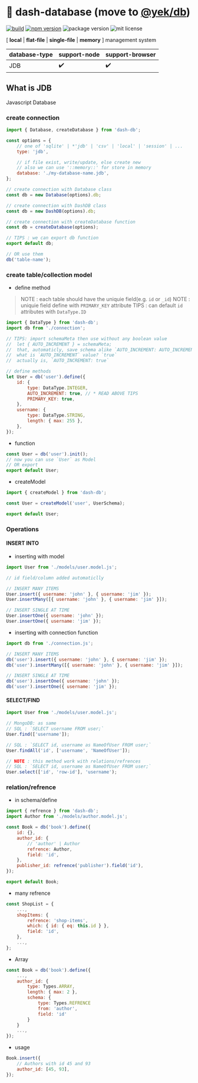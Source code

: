 # 📔 dash-database (move to [@yek/db](https://github.com/yek-org/db))

[![build](https://github.com/dash-js/dash-db/actions/workflows/npm-publish.yml/badge.svg)](https://github.com/dash-js/dash-db/actions/workflows/npm-publish.yml)
[![npm version](https://badge.fury.io/js/%40dash-js%2Fdash-db.svg)](https://badge.fury.io/js/%40dash-js%2Fdash-db)
![package version](https://img.shields.io/github/package-json/v/dash-js/dash-db)
![mit license](https://img.shields.io/github/license/dash-js/dash-db)

[ **local** | **flat-file** | **single-file** | **memory** ] management system

| database-type  | support-node | support-browser |
| -------------- | ------------ | --------------- |
| JDB            | ✔️           | ✔️              |

## What is JDB
Javascript Database

### create connection

```javascript
import { Database, createDatabase } from 'dash-db';

const options = {
    // one of 'sqlite' | *'jdb' | 'csv' | 'local' | 'session' | ...
    type: 'jdb',

    // if file exist, write/update, else create new
    // also we can use '::memory::' for store in memory
    database: './my-database-name.jdb',
};

// create connection with Database class
const db = new Database(options).db;

// create connection with DashDB class
const db = new DashDB(options).db;

// create connection with createDatabase function
const db = createDatabase(options);

// TIPS : we can export db function
export default db;

// OR use them
db('table-name');
```

### create table/collection model

-   define method

> NOTE : each table should have the uniquie field(e.g. `id` or `_id`)
> NOTE : uniquie field define with `PRIMARY_KEY` attribute
> TIPS : can default `id` attributes with `DataType.ID`

```javascript
import { DataType } from 'dash-db';
import db from './connection';

// TIPS: import schemaMeta then use without any boolean value
//  let { AUTO_INCREMENT } = schemaMeta;
//  that, automaticly, save schema alike `AUTO_INCREMENT: AUTO_INCREMENT`
//  what is `AUTO_INCREMENT` value? `true`
//  actually is, `AUTO_INCREMENT: true`

// define methods
let User = db('user').define({
    id: {
        type: DataType.INTEGER,
        AUTO_INCREMENT: true, // * READ ABOVE TIPS
        PRIMARY_KEY: true,
    },
    username: {
        type: DataType.STRING,
        length: { max: 255 },
    },
});
```

-   function

```javascript
const User = db('user').init();
// now you can use `User` as Model
// OR export
export default User;
```

-   createModel

```javascript
import { createModel } from 'dash-db';

const User = createModel('user', UserSchema);

export default User;
```

### Operations

#### INSERT INTO

-   inserting with model

```javascript
import User from './models/user.model.js';

// id field/column added automaticlly

// INSERT MANY ITEMS
User.insert({ username: 'john' }, { username: 'jim' });
User.insertMany([{ username: 'john' }, { username: 'jim' }]);

// INSERT SINGLE AT TIME
User.insertOne({ username: 'john' });
User.insertOne({ username: 'jim' });
```

-   inserting with connection function

```javascript
import db from './connection.js';

// INSERT MANY ITEMS
db('user').insert({ username: 'john' }, { username: 'jim' });
db('user').insertMany([{ username: 'john' }, { username: 'jim' }]);

// INSERT SINGLE AT TIME
db('user').insertOne({ username: 'john' });
db('user').insertOne({ username: 'jim' });
```

#### SELECT/FIND

```javascript
import User from './models/user.model.js';

// MongoDB: as same
// SQL : `SELECT username FROM user;`
User.find(['username']);

// SQL : `SELECT id, username as NameOfUser FROM user;`
User.findAll('id', ['username', 'NameOfUser']);

// NOTE : this method work with relations/refrences
// SQL : `SELECT id, username as NameOfUser FROM user;`
User.select(['id', 'row-id'], 'username');
```

### relation/refrence

-   in schema/define

```javascript
import { refrence } from 'dash-db';
import Author from './models/author.model.js';

const Book = db('book').define({
    id: {},
    author_id: {
        // 'author' | Author
        refrence: Author,
        field: 'id',
    },
    publisher_id: refrence('publisher').field('id'),
});

export default Book;
```

-   many refrence

```javascript
const ShopList = {
    ...,
    shopItems: {
        refrence: 'shop-items',
        which: { id: { eq: this.id } },
        field: 'id',
    },
    ...,
};
```

-   Array

```javascript
const Book = db('book').define({
    ...,
    author_id: {
        type: Types.ARRAY,
        length: { max: 2 },
        schema: {
            type: Types.REFRENCE
            from: 'author',
            field: 'id'
        }
    }
    ...,
});
```

-   usage

```javascript
Book.insert({
    // Authors with id 45 and 93
    author_id: [45, 93],
});
```
